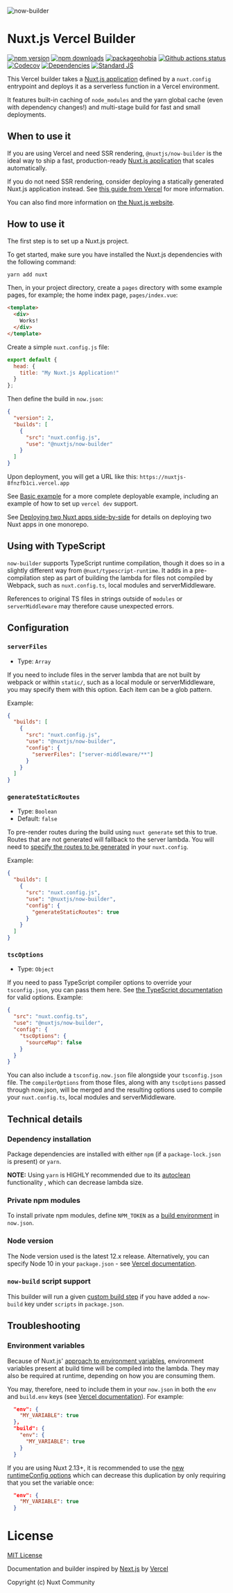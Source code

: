 ![now-builder](https://user-images.githubusercontent.com/904724/61308402-7a752d00-a7f0-11e9-9502-23731ccd00fd.png)

# Nuxt.js Vercel Builder

[![npm version][npm-version-src]][npm-version-href]
[![npm downloads][npm-downloads-src]][npm-downloads-href]
[![packagephobia][packagephobia-src]][packagephobia-href]
[![Github actions status][github-ci-src]][github-ci-href]
[![Codecov][codecov-src]][codecov-href]
[![Dependencies][david-dm-src]][david-dm-href]
[![Standard JS][standard-js-src]][standard-js-href]

This Vercel builder takes a [Nuxt.js application](https://nuxtjs.org) defined by a `nuxt.config` entrypoint and deploys it as a serverless function in a Vercel environment.

It features built-in caching of `node_modules` and the yarn global cache (even with dependency changes!) and multi-stage build for fast and small deployments.

## When to use it

If you are using Vercel and need SSR rendering, `@nuxtjs/now-builder` is the ideal way to ship a fast, production-ready [Nuxt.js application](https://nuxtjs.org) that scales automatically.

If you do not need SSR rendering, consider deploying a statically generated Nuxt.js application instead. See [this guide from Vercel](https://vercel.com/guides/deploying-nuxtjs-with-vercel) for more information.

You can also find more information on [the Nuxt.js website](https://nuxtjs.org).

## How to use it

The first step is to set up a Nuxt.js project.

To get started, make sure you have installed the Nuxt.js dependencies with the following command:

```bash
yarn add nuxt
```

Then, in your project directory, create a `pages` directory with some example pages, for example; the home index page, `pages/index.vue`:

```html
<template>
  <div>
    Works!
  </div>
</template>
```

Create a simple `nuxt.config.js` file:

```js
export default {
  head: {
    title: "My Nuxt.js Application!"
  }
};
```

Then define the build in `now.json`:

```json
{
  "version": 2,
  "builds": [
    {
      "src": "nuxt.config.js",
      "use": "@nuxtjs/now-builder"
    }
  ]
}
```

Upon deployment, you will get a URL like this: `https://nuxtjs-8fnzfb1ci.vercel.app`

See [Basic example](./examples/basic) for a more complete deployable example, including an example of how to set up `vercel dev` support.

See [Deploying two Nuxt apps side-by-side](./examples/side-by-side/README.md) for details on deploying two Nuxt apps in one monorepo.

## Using with TypeScript

`now-builder` supports TypeScript runtime compilation, though it does so in a slightly different way from `@nuxt/typescript-runtime`. It adds in a pre-compilation step as part of building the lambda for files not compiled by Webpack, such as `nuxt.config.ts`, local modules and serverMiddleware.

References to original TS files in strings outside of `modules` or `serverMiddleware` may therefore cause unexpected errors.

## Configuration

### `serverFiles`

- Type: `Array`

If you need to include files in the server lambda that are not built by webpack or within `static/`, such as a local module or serverMiddleware, you may specify them with this option. Each item can be a glob pattern.

Example:

```json
{
  "builds": [
    {
      "src": "nuxt.config.js",
      "use": "@nuxtjs/now-builder",
      "config": {
        "serverFiles": ["server-middleware/**"]
      }
    }
  ]
}
```

### `generateStaticRoutes`

- Type: `Boolean`
- Default: `false`

To pre-render routes during the build using `nuxt generate` set this to true. Routes that are not generated will fallback to the server lambda. You will need to [specify the routes to be generated](https://nuxtjs.org/api/configuration-generate/#routes) in your `nuxt.config`.

Example:

```json
{
  "builds": [
    {
      "src": "nuxt.config.js",
      "use": "@nuxtjs/now-builder",
      "config": {
        "generateStaticRoutes": true
      }
    }
  ]
}
```

### `tscOptions`

- Type: `Object`

If you need to pass TypeScript compiler options to override your `tsconfig.json`, you can pass them here. See [the TypeScript documentation](https://www.typescriptlang.org/docs/handbook/compiler-options.html) for valid options. Example:

```json
{
  "src": "nuxt.config.ts",
  "use": "@nuxtjs/now-builder",
  "config": {
    "tscOptions": {
      "sourceMap": false
    }
  }
}
```

You can also include a `tsconfig.now.json` file alongside your `tsconfig.json` file. The `compilerOptions` from those files, along with any `tscOptions` passed through now.json, will be merged and the resulting options used to compile your `nuxt.config.ts`, local modules and serverMiddleware.

## Technical details

### Dependency installation

Package dependencies are installed with either `npm` (if a `package-lock.json` is present) or `yarn`.

**NOTE:** Using `yarn` is HIGHLY recommended due to its [autoclean](https://yarnpkg.com/lang/en/docs/cli/autoclean) functionality , which can decrease lambda size.

### Private npm modules

To install private npm modules, define `NPM_TOKEN` as a [build environment](https://vercel.com/docs/configuration#project/build-env) in `now.json`.

### Node version

The Node version used is the latest 12.x release. Alternatively, you can specify Node 10 in your `package.json` - see [Vercel documentation](https://vercel.com/docs/runtimes#official-runtimes/node-js/node-js-version).

### `now-build` script support

This builder will run a given [custom build step](https://vercel.com/docs/runtimes?query=now-build#advanced-usage/advanced-node-js-usage/custom-build-step-for-node-js) if you have added a `now-build` key under `scripts` in `package.json`.

## Troubleshooting

### Environment variables

Because of Nuxt.js' [approach to environment variables](https://nuxtjs.org/api/configuration-env#process-env-), environment variables present at build time will be compiled into the lambda. They may also be required at runtime, depending on how you are consuming them.

You may, therefore, need to include them in your `now.json` in both the `env` and `build.env` keys (see [Vercel documentation](https://vercel.com/docs/configuration#project/env)). For example:

```json
  "env": {
    "MY_VARIABLE": true
  },
  "build": {
    "env": {
      "MY_VARIABLE": true
    }
  }
```

If you are using Nuxt 2.13+, it is recommended to use the [new runtimeConfig options](https://nuxtjs.org/guide/runtime-config/) which can decrease this duplication by only requiring that you set the variable once:

```json
  "env": {
    "MY_VARIABLE": true
  }
```

# License

[MIT License](./LICENSE)

Documentation and builder inspired by [Next.js](https://nextjs.org) by [Vercel](https://vercel.com)

Copyright (c) Nuxt Community

<!-- Badges -->

[npm-version-src]: https://flat.badgen.net/npm/dt/@nuxtjs/now-builder
[npm-version-href]: https://npmjs.com/package/@nuxtjs/now-builder
[npm-downloads-src]: https://flat.badgen.net/npm/v/@nuxtjs/now-builder
[npm-downloads-href]: https://npmjs.com/package/@nuxtjs/now-builder
[github-ci-src]: https://flat.badgen.net//github/checks/nuxt/now-builder
[github-ci-href]: https://github.com/nuxt/now-builder/actions
[codecov-src]: https://flat.badgen.net/codecov/c/github/nuxt/now-builder
[codecov-href]: https://codecov.io/gh/nuxt/now-builder
[david-dm-src]: https://flat.badgen.net/david/dep/nuxt/now-builder
[david-dm-href]: https://david-dm.org/nuxt/now-builder
[standard-js-src]: https://flat.badgen.net/badge/code%20style/standard/f2a
[standard-js-href]: https://standardjs.com
[packagephobia-src]: https://flat.badgen.net/packagephobia/install/@nuxtjs/now-builder
[packagephobia-href]: https://packagephobia.now.sh/result?p=@nuxtjs/now-builder

